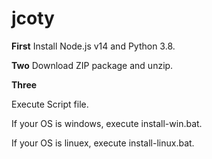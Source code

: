 # jcoty


**First**
Install Node.js v14 and Python 3.8.


__Two__
Download ZIP package and unzip.


__Three__

Execute Script file.

If your OS is windows, execute install-win.bat.

If your OS is linuex, execute install-linux.bat.

